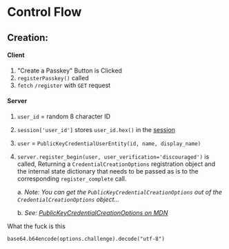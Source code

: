 # Control Flow

## Creation:
#### Client
1. "Create a Passkey" Button is Clicked
2. `registerPasskey()` called
3. `fetch` `/register` with `GET` request
#### Server
1. `user_id` = random 8 character ID
2. `session['user_id']` stores `user_id.hex()` in the [session](https://flask.palletsprojects.com/en/stable/quickstart/#sessions)
3. `user` = `PublicKeyCredentialUserEntity(id, name, display_name)`
4. `server.register_begin(user, user_verification='discouraged')` is called, Returning a `CredentialCreationOptions` registration object and the internal state dictionary that needs to be passed as is to the corresponding `register_complete` call.

    a. *Note: You can get the `PublicKeyCredentialCreationOptions` out of the `CredentialCreationOptions` object...*

    b. *See: [PublicKeyCredentialCreationOptions on MDN](https://developer.mozilla.org/en-US/docs/Web/API/PublicKeyCredentialCreationOptions)*





What the fuck is this
```
base64.b64encode(options.challenge).decode("utf-8")
```